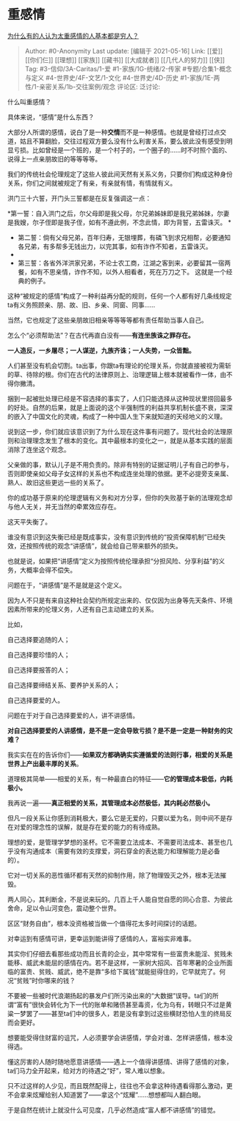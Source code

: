 # 重感情
[为什么有的人认为太重感情的人基本都是穷人？](https://www.zhihu.com/question/431517474/answer/1650590707)

> Author: #0-Anonymity
> Last update: [编辑于 2021-05-16]
> Link: [[爱]] [[你们仨]] [[理想]] [[家族]] [[藏书]] [[大成就者]] [[几代人的努力]] [[侠]]
> Tag:  #3-信仰/3A-Caritas/1-爱 #1-家族/1G-统绪/2-传家 #专题/合集1-概念与定义 #4-世界史/4F-文艺/1-文化 #4-世界史/4D-历史 #1-家族/1E-两性/1-亲密关系/1b-交往案例/观念
> 评论区:
> 泛讨论:

什么叫重感情？

具体来说，“感情”是什么东西？

大部分人所谓的感情，说白了是一种**交情**而不是一种感情。也就是曾经打过点交道，姑且不算翻脸，交往过程双方要么没有什么利害关系，要么彼此没有感受到明显亏损。比如曾经是一个班的，是一个村子的，一个圈子的……时不时照个面的、说得上一点亲朋故旧的等等等等。

我们的传统社会伦理规定了这些人彼此间天然有关系义务，只要你们构成这种身份关系，你们之间就被规定了有亲，有亲就有情，有情就有义。

洪门三十六誓，开门头三誓都是在反复强调这一点：

*第一誓：自入洪门之后，尔父母即是我父母，尔兄弟姊妹即是我兄弟姊妹，尔妻是我嫂，尔子侄即是我子侄，如有不遵此例，不念此情，即为背誓，五雷诛灭。
*
* 第二誓：倘有父母兄弟，百年归寿，无银埋葬，有磷飞到求兄相帮，必要通知各兄弟，有多帮多无钱出力，以完其事，如有诈作不知者，五雷诛灭。
*
* 第三誓：各省外洋洪家兄弟，不论士农工商，江湖之客到来，必要留其一宿两餐，如有不思亲情，诈作不知，以外人相看者，死在万刀之下。 这就是一个经典的例子。

这种“被规定的感情”构成了一种利益再分配的规则，任何一个人都有好几条线规定ta有义务照顾亲、朋、故、旧、乡亲、同窗、同事……

当然，它也规定了这些亲朋故旧相亲等等等等都有责任帮助当事人自己。

怎么个“必须帮助法”？在古代再直白没有——**有连坐族诛之罪存在。**

**一人造反，一乡屠尽；一人谋逆，九族齐诛；一人失势，一众皆黜。**

人们甚至没有机会切割。ta出事，你跟ta有理论的伦理关系，你就直接被视为需斩的草、待除的根。你们在古代的法律原则上、治理逻辑上根本就被看作一体，由不得你撇清。

捆到一起被批处理已经是不容选择的事实了，人们只能选择从这种现状里捞回最多的好处。自然的后果，就是上面说的这个半强制性的利益共享机制长盛不衰，深深的嵌入了中国文化的灵魂，构成了一种中国人生下来就知道的天经地义的义理。

说到这一步，你们就应该意识到了为什么现在这件事有问题了。现代社会的法理原则和治理理念发生了根本的变化。其中最根本的变化之一，就是从基本实践的层面消除了连坐这个观念。

父亲做的事，默认儿子是不用负责的。除非有特别的证据证明儿子有自己的参与，否则即使亲如父母子女这样的关系也不构成连坐处理的依据。更不必提旁支亲属、熟人、故旧这些更远一些的关系了。

你的成功基于原来的伦理逻辑有义务和对方分享，但你的失败基于新的法理观念却与他人无关，并无当然的牵累效应存在。

这天平失衡了。

谁没有意识到这失衡已经是既成事实，没有意识到传统的“投资保障机制”已经失效，还按照传统的观念“讲感情”，就会给自己带来额外的损失。

也就是说，如果把“讲感情”定义为按照传统伦理承担“分担风险、分享利益”的义务，大概率会得不偿失。

问题在于，“讲感情”是不是就是这个定义。

因为人不只是有来自这种社会契约所规定出来的、仅仅因为出身等先天条件、环境因素所带来的伦理义务，人还有自己主动建立的关系。

比如，

自己选择要追随的人；

自己选择要珍惜的人；

自己选择要报答的人；

自己选择要缔结关系、要养护关系的人；

自己选择要爱的人。

问题在于对于自己选择要爱的人，讲不讲感情。

**对自己选择要爱的人讲感情，是不是一定会导致亏损？是不是一定是一种财务的灾难？**

我实实在在的告诉你们——**如果双方都确确实实遵循爱的法则行事，相爱的关系是世界上产出最丰厚的关系**。

道理极其简单——相爱的关系，有一种最直白的特征——**它的管理成本极低，内耗极小。**

我再说一遍——**真正相爱的关系，其管理成本必然极低，其内耗必然极小。**

但凡一段关系让你感到消耗极大，要么它是无爱的，只要以爱为名，则中间不是存在对爱的理念性的误解，就是存在爱的能力的有待成熟。

理想的爱，是管理学梦想的圣杯。它不需要立法成本、不需要司法成本、甚至也几乎没有沟通成本（需要有效的支撑爱，洞石穿金的表达能力和理解能力是必备的）。

它对一切关系的恶性循环都有天然的抑制作用，除了物理毁灭之外，根本无法摧毁。

两人同心，其利断金，不是说来玩的。几百上千人能自觉自愿的同心合意、为彼此舍命，足以令山河变色，震动整个世界。

区区“财务自由”，根本没资格被当做一个值得花太多时间探讨的话题。

对幸运到有感情可讲，更幸运到能讲得了感情的人，富裕实非难事。

其实你们仔细去看那些成功而且长青的企业，其中常常有一些富贵未能淫、贫贱未能移、威武未能屈的感情在内。若不是这样，一家树大招风、百年寒暑的企业所面临的富贵、贫贱、威武，绝不是靠“多给下属钱”就能挺得住的，它早就完了。何况“贫贱”时你哪来的钱？

不要被一些被时代浪潮扬起的暴发户们所污染出来的“大数据”误导。ta们的所谓“富有”很快会转化为下一代的账单和赌债甚至毒资，化为乌有，转眼只不过是黄粱一梦罢了——甚至ta们中的很多人，若是没有拿到过这些横财恐怕人生的终局反而会更好。

想要能受得住财富的诅咒，人必须要学会讲感情，学会对谁、怎样讲感情，根本没得选。

懂这厉害的人随时随地愿意讲感情——遇上一个值得讲感情、讲得了感情的对象，ta们马力全开起来，给对方的待遇之“好”，常人难以想象。

只不过这样的人少见，而且既然配得上，往往也不会拿这种待遇看得那么激动，更不会拿来炫耀给别人知道罢了——拿这个“炫耀”……想想都叫人翻白眼。

于是自然在统计上就没什么可见度，几乎必然造成“富人都不讲感情”的错觉。
